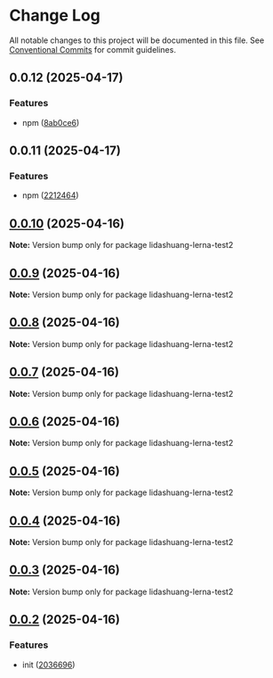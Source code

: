 # Change Log

All notable changes to this project will be documented in this file.
See [Conventional Commits](https://conventionalcommits.org) for commit guidelines.

## 0.0.12 (2025-04-17)


### Features

* npm ([8ab0ce6](https://github.com/focusLee/lerna-test/commit/8ab0ce623ead1f868dcb63a7c36484882600cb85))





## 0.0.11 (2025-04-17)


### Features

* npm ([2212464](https://github.com/focusLee/lerna-test/commit/221246499b32670ab43c69c4307a698a15aa5efc))





## [0.0.10](https://github.com/focusLee/lerna-test/compare/v0.0.9...v0.0.10) (2025-04-16)

**Note:** Version bump only for package lidashuang-lerna-test2





## [0.0.9](https://github.com/focusLee/lerna-test/compare/v0.0.8...v0.0.9) (2025-04-16)

**Note:** Version bump only for package lidashuang-lerna-test2





## [0.0.8](https://github.com/focusLee/lerna-test/compare/v0.0.7...v0.0.8) (2025-04-16)

**Note:** Version bump only for package lidashuang-lerna-test2





## [0.0.7](https://github.com/focusLee/lerna-test/compare/v0.0.6...v0.0.7) (2025-04-16)

**Note:** Version bump only for package lidashuang-lerna-test2





## [0.0.6](https://github.com/focusLee/lerna-test/compare/v0.0.5...v0.0.6) (2025-04-16)

**Note:** Version bump only for package lidashuang-lerna-test2





## [0.0.5](https://github.com/focusLee/lerna-test/compare/v0.0.4...v0.0.5) (2025-04-16)

**Note:** Version bump only for package lidashuang-lerna-test2





## [0.0.4](https://github.com/focusLee/lerna-test/compare/v0.0.3...v0.0.4) (2025-04-16)

**Note:** Version bump only for package lidashuang-lerna-test2





## [0.0.3](https://github.com/focusLee/lerna-test/compare/v0.0.2...v0.0.3) (2025-04-16)

**Note:** Version bump only for package lidashuang-lerna-test2





## [0.0.2](https://github.com/focusLee/lerna-test/compare/v0.0.1...v0.0.2) (2025-04-16)


### Features

* init ([2036696](https://github.com/focusLee/lerna-test/commit/2036696d7aa0eaca87cbb2d726a2918f0a6499fe))
